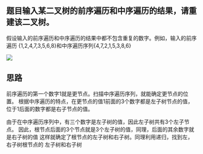 
## 题目输入某二叉树的前序遍历和中序遍历的结果，请重建该二叉树。
假设输入的前序遍历和中序遍历的结果中都不包含重复的数字。例如，输入的前序遍历
{1,2,4,7,3,5,6,8}和中序遍历序列{4,7,2,1,5,3,8,6}

![](https://s2.ax1x.com/2019/11/17/MDtuse.png)

## 思路
前序遍历的第一个数字1就是更节点。扫描中序遍历序列，就能确定更节点的位置。
根据中序遍历的特点，在更节点的值1前面的3个数字都是左子树节点的值，
位于1后面的数字都是右子节点的值。

由于在中序遍历序列中，有三个数字是左子树的值，因此左子树共有3个左子节点。
因此，根节点后面的3个节点就是3个左子树的值，同理，后面的其余数字就是右子树的值
这样就确定了根节点的左子树和右子树。同理利用递归，找到左，右子树根节点的
左子树和右子树

